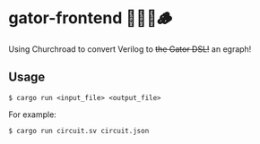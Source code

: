 # gator-frontend 🐊➕🥚🪵

Using Churchroad to convert Verilog to ~~the Gator DSL!~~ an egraph!

## Usage

```
$ cargo run <input_file> <output_file>
```

For example:

```
$ cargo run circuit.sv circuit.json
```
